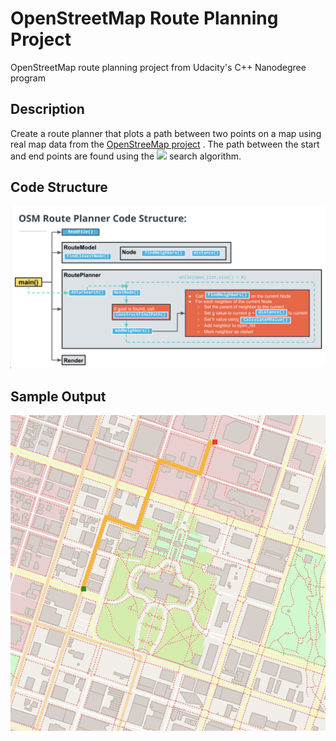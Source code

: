 # OpenStreetMap Route Planning Project

OpenStreetMap route planning project from Udacity's C++ Nanodegree program

## Description

Create a route planner that plots a path between two points on a map using real map data from the  [OpenStreeMap project](https://classroom.udacity.com/nanodegrees/nd213/parts/0695ba01-bd82-48df-bedb-18bb87ab3b73/modules/b92850d9-cabe-445a-af5b-bc45af228626/lessons/4c62f051-2032-4ca1-aaa9-6293e0cbe6db/concepts/285bffbf-2faa-454d-a81f-9057a270e9e9) . The path between the start and end points are found using the <img src="https://render.githubusercontent.com/render/math?math=A^{*}"> search algorithm. 

## Code Structure
![Code Structure Image](code_structure.png)

## Sample Output
![Sample Map Output](sample_output.png)
